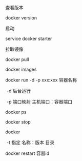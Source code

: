 查看版本

docker version

启动

service docker starter

拉取镜像

docker pull 

docker images

docker run -d -p xxx:xxx 容器名称

​	-d 后台运行

​	-p 端口映射  主机端口：容器端口 

docker ps

docker stop

docker 

​	-t 指定 名称：版本 目录

docker restart  容器id

​	